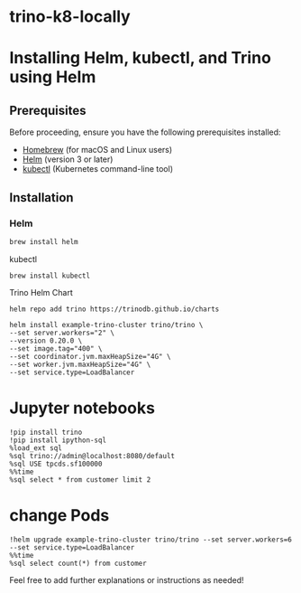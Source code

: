 # trino-k8-locally

# Installing Helm, kubectl, and Trino using Helm

## Prerequisites

Before proceeding, ensure you have the following prerequisites installed:

- [Homebrew](https://brew.sh/) (for macOS and Linux users)
- [Helm](https://helm.sh/docs/intro/install/) (version 3 or later)
- [kubectl](https://kubernetes.io/docs/tasks/tools/install-kubectl/) (Kubernetes command-line tool)

## Installation

### Helm

```bash
brew install helm
```

kubectl
```
brew install kubectl
```

Trino Helm Chart
```
helm repo add trino https://trinodb.github.io/charts

helm install example-trino-cluster trino/trino \
--set server.workers="2" \
--version 0.20.0 \
--set image.tag="400" \
--set coordinator.jvm.maxHeapSize="4G" \
--set worker.jvm.maxHeapSize="4G" \
--set service.type=LoadBalancer

```
# Jupyter notebooks 
```
!pip install trino
!pip install ipython-sql
%load_ext sql
%sql trino://admin@localhost:8080/default
%sql USE tpcds.sf100000
%%time
%sql select * from customer limit 2

```

# change Pods
```
!helm upgrade example-trino-cluster trino/trino --set server.workers=6 --set service.type=LoadBalancer
%%time
%sql select count(*) from customer
```

Feel free to add further explanations or instructions as needed!
